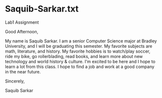 # Saquib-Sarkar.txt
Lab1 Assignment

Good Afternoon,

My name is Saquib Sarkar. I am a senior Computer Science major at Bradley University, and I will be graduating this semester. My favorite subjects are math, literature, and history. My favorite hobbies is to watch/play soccer, ride my bike, go rollerblading, read books, and learn more about new technology and world history & culture. I'm excited to be here and I hope to learn a lot from this class. I hope to find a job and work at a good company in the near future.

Sincerely,

Saquib Sarkar
